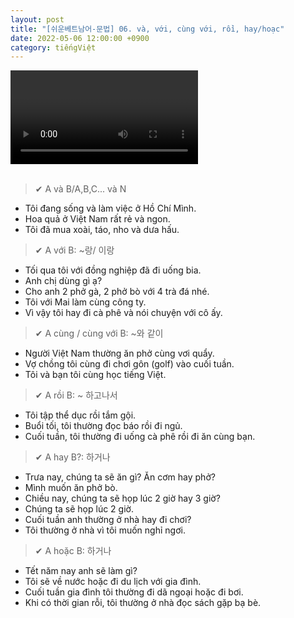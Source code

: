 ```yaml
---
layout: post
title: "[쉬운베트남어-문법] 06. và, với, cùng với, rồi, hay/hoạc"
date: 2022-05-06 12:00:00 +0900
category: tiếngViệt
---
```


<div class="video-container">
    <video id="player" class="video-js vjs-default-skin vjs-big-play-centered" data-json="/public/json/쉬운베트남어-문법06과.json"></video>
</div>

<br>

> ✔ A và B/A,B,C... và N
- Tôi đang sống và làm việc ở Hồ Chí Mình.
- Hoa quả ở Việt Nam rất rẻ và ngon.
- Tôi đã mua xoài, táo, nho và dưa hấu.

> ✔ A với B: ~랑/ 이랑
- Tối qua tôi với đồng nghiệp đã đi uống bia.
- Anh chị dùng gì ạ?
- Cho anh 2 phở gà, 2 phở bò với 4 trà đá nhé.
- Tôi với Mai làm cùng công ty.
- Vì vậy tôi hay đi cà phê và nói chuyện với cô ấy.

> ✔ A cùng / cùng với B: ~와 같이
- Người Việt Nam thường ăn phở cùng vơi quẩy.
- Vợ chồng tôi cùng đi chơi gôn (golf) vào cuối tuần.
- Tôi và bạn tôi cùng học tiếng Việt.

> ✔ A rồi B: ~ 하고나서
- Tôi tập thể dục rồi tắm gội.
- Buổi tối, tôi thường đọc báo rồi đi ngủ.
- Cuối tuần, tôi thường đi uống cà phê rồi đi ăn cùng bạn.

> ✔ A hay B?: 하거나 
- Trưa nay, chúng ta sẽ ăn gì? Ăn cơm hay phở?
- Mình muốn ăn phở bò.
- Chiều nay, chúng ta sẽ họp lúc 2 giờ hay 3 giờ?
- Chúng ta sẽ họp lúc 2 giờ.
- Cuối tuần anh thường ở nhà hay đi chơi?
- Tôi thường ở nhà vì tôi muốn nghỉ ngơi.

> ✔ A hoặc B: 하거나
- Tết năm nay anh sẽ làm gì?
- Tôi sẽ về nước hoặc đi du lịch với gia đình.
- Cuối tuần gia đình tôi thường đi dã ngoại hoặc đi bơi.
- Khi có thời gian rỗi, tôi thường ở nhà đọc sách gặp bạ bè.